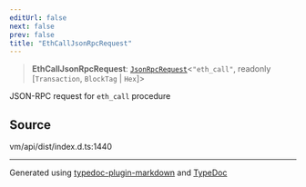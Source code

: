 ```yaml
---
editUrl: false
next: false
prev: false
title: "EthCallJsonRpcRequest"
---
```


> **EthCallJsonRpcRequest**: [`JsonRpcRequest`](/generated/type-aliases/jsonrpcrequest/)\<`"eth_call"`, readonly [`Transaction`, `BlockTag` \| `Hex`]\>

JSON-RPC request for `eth_call` procedure

## Source

vm/api/dist/index.d.ts:1440

***
Generated using [typedoc-plugin-markdown](https://www.npmjs.com/package/typedoc-plugin-markdown) and [TypeDoc](https://typedoc.org/)
